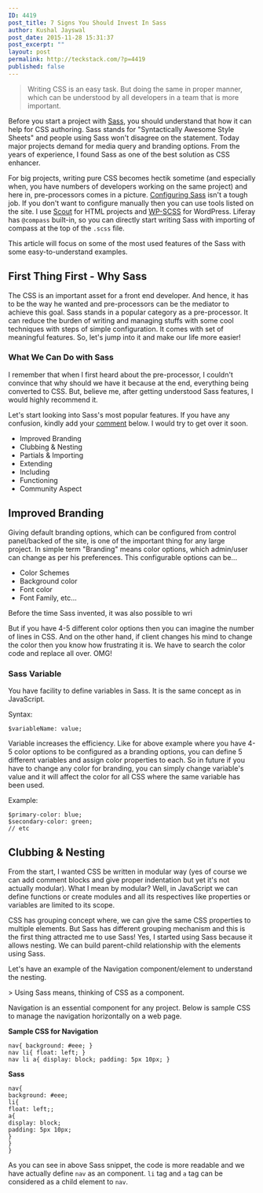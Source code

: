 ```yaml
---
ID: 4419
post_title: 7 Signs You Should Invest In Sass
author: Kushal Jayswal
post_date: 2015-11-28 15:31:37
post_excerpt: ""
layout: post
permalink: http://teckstack.com/?p=4419
published: false
---
```

<blockquote>Writing CSS is an easy task. But doing the same in proper manner, which can be understood by all developers in a team that is more important.</blockquote>
Before you start a project with <a href="http://sass-lang.com/" target="_blank">Sass</a>, you should understand that how it can help for CSS authoring. Sass stands for "Syntactically Awesome Style Sheets" and people using Sass won't disagree on the statement. Today major projects demand for media query and branding options. From the years of experience, I found Sass as one of the best solution as CSS enhancer.

For big projects, writing pure CSS becomes hectik sometime (and especially when, you have numbers of developers working on the same project) and here in, pre-processors comes in a picture. <a href="http://teckstack.com/how-to-configure-sass-for-html-projects">Configuring Sass</a> isn't a tough job. If you don't want to configure manually then you can use tools listed on the site. I use <a href="http://mhs.github.io/scout-app/" target="_blank">Scout</a> for HTML projects and <a href="https://wordpress.org/plugins/wp-scss/" target="_blank">WP-SCSS</a> for WordPress. Liferay has `@compass` built-in, so you can directly start writing Sass with importing of compass at the top of the `.scss` file.

This article will focus on some of the most used features of the Sass with some easy-to-understand examples.
<h2>First Thing First - Why Sass</h2>
The CSS is an important asset for a front end developer. And hence, it has to be the way he wanted and pre-processors can be the mediator to achieve this goal. Sass stands in a popular category as a pre-processor. It can reduce the burden of writing and managing stuffs with some cool techniques with steps of simple configuration. It comes with set of meaningful features. So, let's jump into it and make our life more easier!
<h3>What We Can Do with Sass</h3>
I remember that when I first heard about the pre-processor, I couldn't convince that why should we have it because at the end, everything being converted to CSS. But, believe me, after getting understood Sass features, I would highly recommend it.

Let's start looking into Sass's most popular features.
If you have any confusion, kindly add your <a href="/#comments">comment</a> below. I would try to get over it soon.
<ul>
	<li>Improved Branding</li>
	<li>Clubbing &amp; Nesting</li>
	<li>Partials &amp; Importing</li>
	<li>Extending</li>
	<li>Including</li>
	<li>Functioning</li>
	<li>Community Aspect</li>
</ul>
<h2>Improved Branding</h2>
Giving default branding options, which can be configured from control panel/backed of the site, is one of the important thing for any large project. In simple term "Branding" means color options, which admin/user can change as per his preferences. This configurable options can be...
<ul>
	<li>Color Schemes</li>
	<li>Background color</li>
	<li>Font color</li>
	<li>Font Family, etc...</li>
</ul>
Before the time Sass invented, it was also possible to wri

But if you have 4-5 different color options then you can imagine the number of lines in CSS. And on the other hand, if client changes his mind to change the color then you know how frustrating it is. We have to search the color code and replace all over. OMG!

### Sass Variable
You have facility to define variables in Sass. It is the same concept as in JavaScript.

Syntax:
```
$variableName: value;
```
Variable increases the efficiency. Like for above example where you have 4-5 color options to be configured as a branding options, you can define 5 different variables and assign color properties to each. So in future if you have to change any color for branding, you can simply change variable's value and it will affect the color for all CSS where the same variable has been used.

Example:
```
$primary-color: blue;
$secondary-color: green;
// etc
```

## Clubbing &amp; Nesting
From the start, I wanted CSS be written in modular way (yes of course we can add comment blocks and give proper indentation but yet it's not actually modular). What I mean by modular? Well, in JavaScript we can define functions or create modules and all its respectives like properties or variables are limited to its scope.

CSS has grouping concept where, we can give the same CSS properties to multiple elements. But Sass has different grouping mechanism and this is the first thing attracted me to use Sass! Yes, I started using Sass because it allows nesting. We can build parent-child relationship with the elements using Sass.

Let's have an example of the Navigation component/element to understand the nesting.

&gt; Using Sass means, thinking of CSS as a component.

Navigation is an essential component for any project. Below is sample CSS to manage the navigation horizontally on a web page.

**Sample CSS for Navigation**
```
nav{ background: #eee; }
nav li{ float: left; }
nav li a{ display: block; padding: 5px 10px; }
```
**Sass**
```
nav{
background: #eee;
li{
float: left;;
a{
display: block;
padding: 5px 10px;
}
}
}
```
As you can see in above Sass snippet, the code is more readable and we have actually define `nav` as an component. `li` tag and `a` tag can be considered as a child element to `nav`.